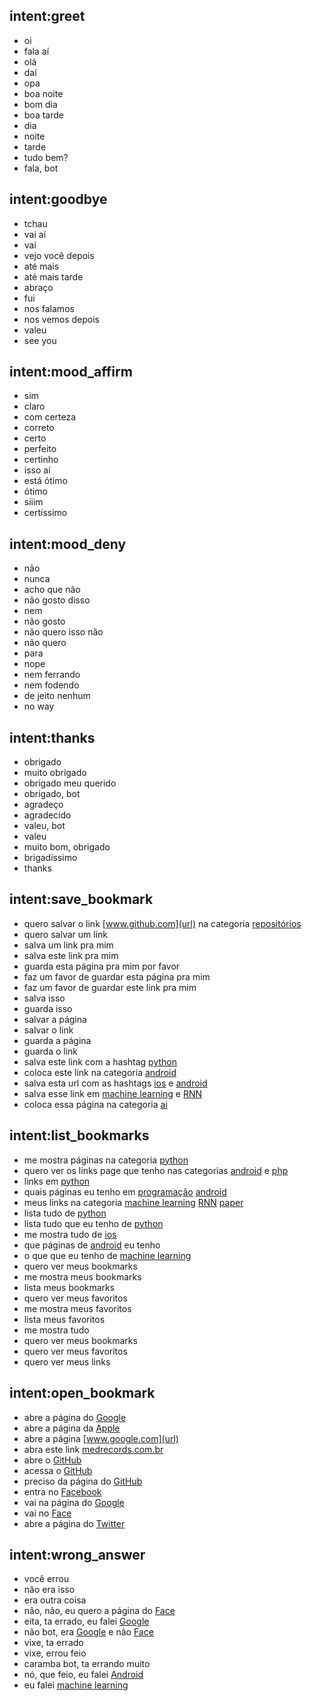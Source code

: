 ## intent:greet
- oi
- fala aí
- olá
- daí
- opa
- boa noite
- bom dia
- boa tarde
- dia
- noite
- tarde
- tudo bem?
- fala, bot

## intent:goodbye
- tchau
- vai aí
- vai
- vejo você depois
- até mais
- até mais tarde
- abraço
- fui
- nos falamos
- nos vemos depois
- valeu
- see you

## intent:mood_affirm
- sim
- claro
- com certeza
- correto
- certo
- perfeito
- certinho
- isso aí
- está ótimo
- ótimo
- siiim
- certíssimo

## intent:mood_deny
- não
- nunca
- acho que não
- não gosto disso
- nem
- não gosto
- não quero isso não
- não quero
- para
- nope
- nem ferrando
- nem fodendo
- de jeito nenhum
- no way

## intent:thanks
- obrigado
- muito obrigado
- obrigado meu querido
- obrigado, bot
- agradeço
- agradecido
- valeu, bot
- valeu
- muito bom, obrigado
- brigadíssimo
- thanks

## intent:save_bookmark
- quero salvar o link [www.github.com](url) na categoria [repositórios](field)
- quero salvar um link
- salva um link pra mim
- salva este link pra mim
- guarda esta página pra mim por favor
- faz um favor de guardar esta página pra mim
- faz um favor de guardar este link pra mim
- salva isso
- guarda isso
- salvar a página 
- salvar o link
- guarda a página
- guarda o link
- salva este link com a hashtag [python](field)
- coloca este link na categoria [android](field)
- salva esta url com as hashtags [ios](field) e [android](field)
- salva esse link em [machine learning](field) e [RNN](field)
- coloca essa página na categoria [ai](field)

## intent:list_bookmarks
- me mostra páginas na categoria [python](field)
- quero ver os links page que tenho nas categorias [android](field) e [php](field)
- links em [python](field)
- quais páginas eu tenho em [programação](field) [android](field)
- meus links na categoria [machine learning](field) [RNN](field) [paper](field)
- lista tudo de [python](field)
- lista tudo que eu tenho de [python](field)
- me mostra tudo de [ios](field)
- que páginas de [android](field) eu tenho 
- o que que eu tenho de [machine learning](field)
- quero ver meus bookmarks
- me mostra meus bookmarks
- lista meus bookmarks
- quero ver meus favoritos
- me mostra meus favoritos
- lista meus favoritos
- me mostra tudo
- quero ver meus bookmarks
- quero ver meus favoritos
- quero ver meus links

## intent:open_bookmark
- abre a página do [Google](page)
- abre a página da [Apple](page)
- abre a página [www.google.com](url)
- abra este link [medrecords.com.br](url)
- abre o [GitHub](page)
- acessa o [GitHub](page)
- preciso da página do [GitHub](page)
- entra no [Facebook](page)
- vai na página do [Google](page)
- vai no [Face](page:Facebook)
- abre a página do [Twitter](page)

## intent:wrong_answer
- você errou
- não era isso
- era outra coisa
- não, não, eu quero a página do [Face](page:Facebook)
- eita, ta errado, eu falei [Google](page)
- não bot, era [Google](page) e não [Face](page:Facebook)
- vixe, ta errado
- vixe, errou feio
- caramba bot, ta errando muito
- nó, que feio, eu falei [Android](field)
- eu falei [machine learning](field)